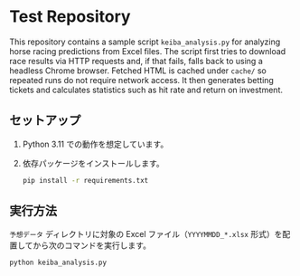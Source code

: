 # Test Repository

This repository contains a sample script `keiba_analysis.py` for analyzing horse racing predictions from Excel files. The script first tries to download race results via HTTP requests and, if that fails, falls back to using a headless Chrome browser. Fetched HTML is cached under `cache/` so repeated runs do not require network access. It then generates betting tickets and calculates statistics such as hit rate and return on investment.

## セットアップ

1. Python 3.11 での動作を想定しています。
2. 依存パッケージをインストールします。

   ```bash
   pip install -r requirements.txt
   ```

## 実行方法

`予想データ` ディレクトリに対象の Excel ファイル（`YYYYMMDD_*.xlsx` 形式）を配置してから次のコマンドを実行します。

```bash
python keiba_analysis.py
```
